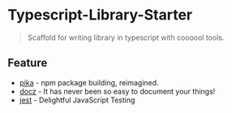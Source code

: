 # Typescript-Library-Starter
> Scaffold for writing library in typescript with coooool tools.

## Feature

- [pika](https://github.com/pikapkg/pack) - npm package building, reimagined. 
- [docz](https://github.com/pedronauck/docz) - It has never been so easy to document your things! 
- [jest](https://github.com/facebook/jest) - Delightful JavaScript Testing